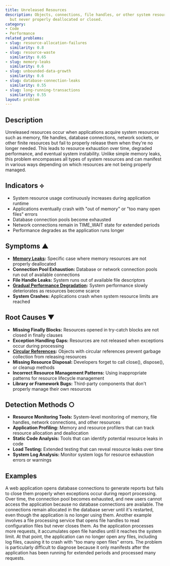 ```yaml
---
title: Unreleased Resources
description: Objects, connections, file handles, or other system resources are allocated
  but never properly deallocated or closed.
category:
- Code
- Performance
related_problems:
- slug: resource-allocation-failures
  similarity: 0.8
- slug: resource-waste
  similarity: 0.65
- slug: memory-leaks
  similarity: 0.6
- slug: unbounded-data-growth
  similarity: 0.6
- slug: database-connection-leaks
  similarity: 0.55
- slug: long-running-transactions
  similarity: 0.55
layout: problem
---
```


## Description

Unreleased resources occur when applications acquire system resources such as memory, file handles, database connections, network sockets, or other finite resources but fail to properly release them when they're no longer needed. This leads to resource exhaustion over time, degraded performance, and eventual system instability. Unlike simple memory leaks, this problem encompasses all types of system resources and can manifest in various ways depending on which resources are not being properly managed.

## Indicators ⟡
- System resource usage continuously increases during application runtime
- Applications eventually crash with "out of memory" or "too many open files" errors
- Database connection pools become exhausted
- Network connections remain in TIME_WAIT state for extended periods
- Performance degrades as the application runs longer

## Symptoms ▲
- **[Memory Leaks](memory-leaks.md):** Specific case where memory resources are not properly deallocated
- **Connection Pool Exhaustion:** Database or network connection pools run out of available connections
- **File Handle Leaks:** System runs out of available file descriptors
- **[Gradual Performance Degradation](gradual-performance-degradation.md):** System performance slowly deteriorates as resources become scarce
- **System Crashes:** Applications crash when system resource limits are reached

## Root Causes ▼
- **Missing Finally Blocks:** Resources opened in try-catch blocks are not closed in finally clauses
- **Exception Handling Gaps:** Resources are not released when exceptions occur during processing
- **[Circular References](circular-references.md):** Objects with circular references prevent garbage collection from releasing resources
- **Missing Resource Disposal:** Developers forget to call close(), dispose(), or cleanup methods
- **Incorrect Resource Management Patterns:** Using inappropriate patterns for resource lifecycle management
- **Library or Framework Bugs:** Third-party components that don't properly manage their own resources

## Detection Methods ○
- **Resource Monitoring Tools:** System-level monitoring of memory, file handles, network connections, and other resources
- **Application Profiling:** Memory and resource profilers that can track resource allocation and deallocation
- **Static Code Analysis:** Tools that can identify potential resource leaks in code
- **Load Testing:** Extended testing that can reveal resource leaks over time
- **System Log Analysis:** Monitor system logs for resource exhaustion errors or warnings

## Examples

A web application opens database connections to generate reports but fails to close them properly when exceptions occur during report processing. Over time, the connection pool becomes exhausted, and new users cannot access the application because no database connections are available. The connections remain allocated in the database server until it's restarted, even though the application is no longer using them. Another example involves a file processing service that opens file handles to read configuration files but never closes them. As the application processes more requests, it accumulates open file handles until it reaches the system limit. At that point, the application can no longer open any files, including log files, causing it to crash with "too many open files" errors. The problem is particularly difficult to diagnose because it only manifests after the application has been running for extended periods and processed many requests.